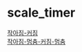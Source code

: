 # scale_timer

[작아짐-커짐](https://kongbeoul.github.io/scale_timer/type01.html)  
[작아짐-멈춤-커짐-멈춤](https://kongbeoul.github.io/scale_timer/type02.html)